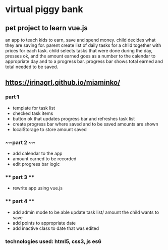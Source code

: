 # virtual piggy bank

## pet project to learn vue.js
 an app to teach kids to earn, save and spend money. child decides what they are saving for. parent create list of daily tasks for a child together with prices for each task. child selects tasks that were done during the day, presses ok, and the amount earned goes as a number to the calendar to appropriate day and to a progress bar. progress bar shows total earned and total needed to be saved.

## https://irinagrl.github.io/miaminko/

### ~~part 1~~
* template for task list 
* checked task items
* button ok that updates progress bar and refreshes task list
* create progress bar where saved and to be saved amounts are shown
* localStorage to store amount saved

### ~~part 2 ~~
* add calendar to the app
* amount earned to be recorded
* edit progress bar logic

### ** part 3 **
* rewrite app using vue.js

### ** part 4 **
* add admin mode to be able update task list/ amount the child wants to save
* add points to appropriate date
* add inactive class to date that was edited

### technologies used: html5, css3, js es6
